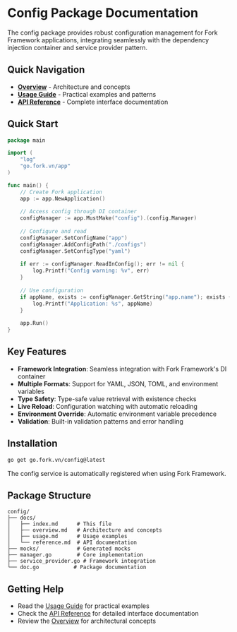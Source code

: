 # Config Package Documentation

The config package provides robust configuration management for Fork Framework applications, integrating seamlessly with the dependency injection container and service provider pattern.

## Quick Navigation

- **[Overview](overview.md)** - Architecture and concepts
- **[Usage Guide](usage.md)** - Practical examples and patterns
- **[API Reference](reference.md)** - Complete interface documentation

## Quick Start

```go
package main

import (
    "log"
    "go.fork.vn/app"
)

func main() {
    // Create Fork application
    app := app.NewApplication()
    
    // Access config through DI container
    configManager := app.MustMake("config").(config.Manager)
    
    // Configure and read
    configManager.SetConfigName("app")
    configManager.AddConfigPath("./configs")
    configManager.SetConfigType("yaml")
    
    if err := configManager.ReadInConfig(); err != nil {
        log.Printf("Config warning: %v", err)
    }
    
    // Use configuration
    if appName, exists := configManager.GetString("app.name"); exists {
        log.Printf("Application: %s", appName)
    }
    
    app.Run()
}
```

## Key Features

- **Framework Integration**: Seamless integration with Fork Framework's DI container
- **Multiple Formats**: Support for YAML, JSON, TOML, and environment variables
- **Type Safety**: Type-safe value retrieval with existence checks
- **Live Reload**: Configuration watching with automatic reloading
- **Environment Override**: Automatic environment variable precedence
- **Validation**: Built-in validation patterns and error handling

## Installation

```bash
go get go.fork.vn/config@latest
```

The config service is automatically registered when using Fork Framework.

## Package Structure

```
config/
├── docs/
│   ├── index.md      # This file
│   ├── overview.md   # Architecture and concepts
│   ├── usage.md      # Usage examples
│   └── reference.md  # API documentation
├── mocks/            # Generated mocks
├── manager.go        # Core implementation
├── service_provider.go # Framework integration
└── doc.go           # Package documentation
```

## Getting Help

- Read the [Usage Guide](usage.md) for practical examples
- Check the [API Reference](reference.md) for detailed interface documentation
- Review the [Overview](overview.md) for architectural concepts
